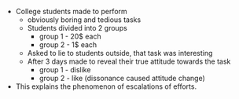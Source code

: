 - College students made to perform
	- obviously boring and tedious tasks
	- Students divided into 2 groups
		- group 1 - 20$ each
		- group 2 - 1$ each
	- Asked to lie to students outside, that task was interesting
	- After 3 days made to reveal their true attitude towards the task
		- group 1 - dislike
		- group 2 - like (dissonance caused attitude change)
- This explains the phenomenon of escalations of efforts.